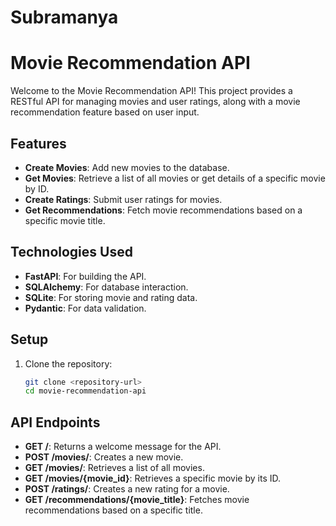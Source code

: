 # Subramanya
# Movie Recommendation API

Welcome to the Movie Recommendation API! This project provides a RESTful API for managing movies and user ratings, along with a movie recommendation feature based on user input.

## Features

- **Create Movies**: Add new movies to the database.
- **Get Movies**: Retrieve a list of all movies or get details of a specific movie by ID.
- **Create Ratings**: Submit user ratings for movies.
- **Get Recommendations**: Fetch movie recommendations based on a specific movie title.

## Technologies Used

- **FastAPI**: For building the API.
- **SQLAlchemy**: For database interaction.
- **SQLite**: For storing movie and rating data.
- **Pydantic**: For data validation.

## Setup

1. Clone the repository:
   ```bash
   git clone <repository-url>
   cd movie-recommendation-api

## API Endpoints

- **GET /**: Returns a welcome message for the API.
- **POST /movies/**: Creates a new movie.
- **GET /movies/**: Retrieves a list of all movies.
- **GET /movies/{movie_id}**: Retrieves a specific movie by its ID.
- **POST /ratings/**: Creates a new rating for a movie.
- **GET /recommendations/{movie_title}**: Fetches movie recommendations based on a specific title.




